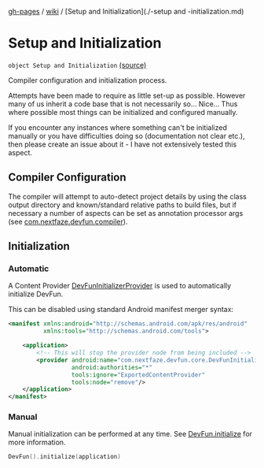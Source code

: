 [gh-pages](../index.md) / [wiki](index.md) / [Setup and Initialization](./-setup and -initialization.md)

# Setup and Initialization

`object Setup and Initialization` [(source)](https://github.com/NextFaze/dev-fun/tree/master/dokka/src/main/java/wiki/SetupAndInitialization.kt#L51)

Compiler configuration and initialization process.

Attempts have been made to require as little set-up as possible.
However many of us inherit a code base that is not necessarily so... Nice...
Thus where possible most things can be initialized and configured manually.

If you encounter any instances where something can't be initialized manually or you have difficulties doing so (documentation
not clear etc.), then please create an issue about it - I have not extensively tested this aspect.

## Compiler Configuration

The compiler will attempt to auto-detect project details by using the class output directory and known/standard relative
paths to build files, but if necessary a number of aspects can be set as annotation processor args (see [com.nextfaze.devfun.compiler](../com.nextfaze.devfun.compiler/index.md)).

## Initialization

### Automatic

A Content Provider [DevFunInitializerProvider](../com.nextfaze.devfun.core/-dev-fun-initializer-provider/index.md) is used to automatically initialize DevFun.

This can be disabled using standard Android manifest merger syntax:

``` xml
<manifest xmlns:android="http://schemas.android.com/apk/res/android"
          xmlns:tools="http://schemas.android.com/tools">

    <application>
        <!-- This will stop the provider node from being included -->
        <provider android:name="com.nextfaze.devfun.core.DevFunInitializerProvider"
                  android:authorities="*"
                  tools:ignore="ExportedContentProvider"
                  tools:node="remove"/>
    </application>
</manifest>
```

### Manual

Manual initialization can be performed at any time.
See [DevFun.initialize](../com.nextfaze.devfun.core/-dev-fun/initialize.md) for more information.

``` kotlin
DevFun().initialize(application)
```

